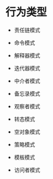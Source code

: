 # 行为类型

* 责任链模式

* 命令模式

* 解释器模式

* 迭代器模式

* 中介者模式

* 备忘录模式

* 观察者模式

* 转态模式

* 空对象模式

* 策略模式

* 模板模式

* 访问者模式
